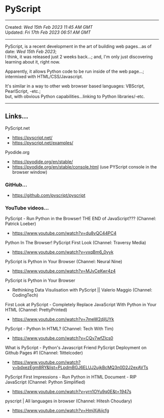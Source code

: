 # PyScript  

-----

Created: *Wed 15th Feb 2023 11:45 AM GMT*  
Updated: *Fri 17th Feb 2023 06:51 AM GMT*

-----

PyScript, is a recent development in the art of building web pages...as of date: *Wed 15th Feb 2023*;  
I think, it was released just 2 weeks back...; and, I'm only just discovering learning about it, right now.  

Apparently, it allows Python code to be run inside of the web page...; intermixed with HTML/CSS/Javascript.    

It's similar in a way to other web browser based languages: VBScript, PearlScript, -etc.;  
but, with obvious Python capabilities...linking to Python libraries/-etc.  

-----

## Links...

PyScript.net  
- https://pyscript.net/  
- https://pyscript.net/examples/  

Pyodide.org  
- https://pyodide.org/en/stable/  
- https://pyodide.org/en/stable/console.html  (use PYScript console in the browser window)  

### GitHub...

- https://github.com/pyscript/pyscript  

### YouTube videos...

PyScript - Run Python in the Browser! THE END of JavaScript??? (Channel: Patrick Loeber)  
- https://www.youtube.com/watch?v=du8vQC44PC4  

Python In The Browser! PyScript First Look (Channel: Traversy Media)  
- https://www.youtube.com/watch?v=vxqBm6_0vyk  

PyScript is Python in Your Browser (Channel: Neural Nine)  
- https://www.youtube.com/watch?v=MJvCeKwr4z4  

PyScript is Python in Your Browser  
- Rethinking Data Visulisation with PyScript || Valerio Maggio (Channel: CodingTech)  

First Look at PyScript - Completely Replace JavaScript With Python in Your HTML (Channel: PrettyPrinted)  
- https://www.youtube.com/watch?v=7meW2djIUYk  

PyScript - Python In HTML?  (Channel: Tech With Tim)  
- https://www.youtube.com/watch?v=CQv7wfZIcs0  

What is PyScript - Python's Javascript Friend PyScript Deployment on Github Pages #1  (Channel: 1littelcoder)    
-  https://www.youtube.com/watch?v=bdxezEgm8RY&list=PLpdmBGJ6ELUJ2ujkBcMQ3n0D2J2exAVTs  

PyScript First Impressions - Run Python in HTML Document - RIP JavaScript  (Channel: Python Simplified)  
- https://www.youtube.com/watch?v=yrn1OYu9q0E&t=1947s  

pyscript | All languages in browser  (Channel: Hitesh Choudary)  
- https://www.youtube.com/watch?v=HmjXjAijcfg  







